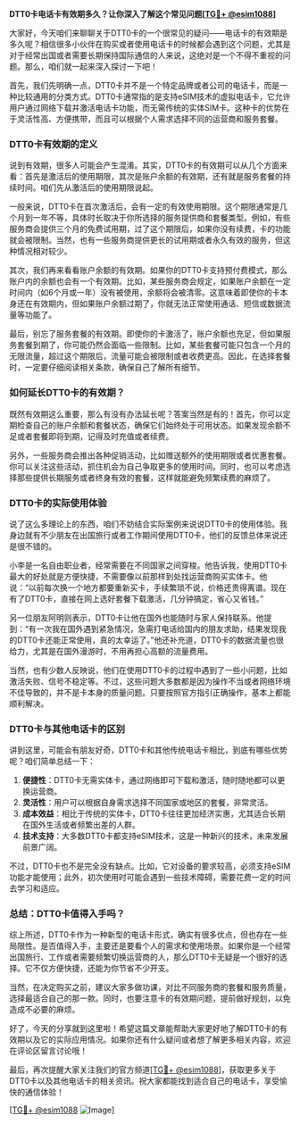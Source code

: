 **DTT0卡电话卡有效期多久？让你深入了解这个常见问题[[TG💪+ @esim1088](https://t.me/s/esim1088)]**

大家好，今天咱们来聊聊关于DTT0卡的一个很常见的疑问——电话卡的有效期是多久呢？相信很多小伙伴在购买或者使用电话卡的时候都会遇到这个问题，尤其是对于经常出国或者需要长期保持国际通信的人来说，这绝对是一个不得不重视的问题。那么，咱们就一起来深入探讨一下吧！

首先，我们先明确一点，DTT0卡并不是一个特定品牌或者公司的电话卡，而是一种比较通用的分类方式。DTT0卡通常指的是支持eSIM技术的虚拟电话卡，它允许用户通过网络下载并激活电话卡功能，而无需传统的实体SIM卡。这种卡的优势在于灵活性高、方便携带，而且可以根据个人需求选择不同的运营商和服务套餐。

### **DTT0卡有效期的定义**

说到有效期，很多人可能会产生混淆。其实，DTT0卡的有效期可以从几个方面来看：首先是激活后的使用期限，其次是账户余额的有效期，还有就是服务套餐的持续时间。咱们先从激活后的使用期限说起。

一般来说，DTT0卡在首次激活后，会有一定的有效使用期限。这个期限通常是几个月到一年不等，具体时长取决于你所选择的服务提供商和套餐类型。例如，有些服务商会提供三个月的免费试用期，过了这个期限后，如果你没有续费，卡的功能就会被限制。当然，也有一些服务商提供更长的试用期或者永久有效的服务，但这种情况相对较少。

其次，我们再来看看账户余额的有效期。如果你的DTT0卡支持预付费模式，那么账户内的余额也会有一个有效期。比如，某些服务商会规定，如果账户余额在一定时间内（如6个月或一年）没有被使用，余额将会被清零。这意味着即使你的卡本身还在有效期内，但如果账户余额过期了，你就无法正常使用通话、短信或数据流量等功能了。

最后，别忘了服务套餐的有效期。即使你的卡激活了，账户余额也充足，但如果服务套餐到期了，你可能仍然会面临一些限制。比如，某些套餐可能只包含一个月的无限流量，超过这个期限后，流量可能会被限制或者收费更高。因此，在选择套餐时，一定要仔细阅读相关条款，确保自己了解所有细节。

### **如何延长DTT0卡的有效期？**

既然有效期这么重要，那么有没有办法延长呢？答案当然是有的！首先，你可以定期检查自己的账户余额和套餐状态，确保它们始终处于可用状态。如果发现余额不足或者套餐即将到期，记得及时充值或者续费。

另外，一些服务商会推出各种促销活动，比如赠送额外的使用期限或者优惠套餐。你可以关注这些活动，抓住机会为自己争取更多的使用时间。同时，也可以考虑选择那些提供长期服务或者终身有效的套餐，这样就能避免频繁续费的麻烦了。

### **DTT0卡的实际使用体验**

说了这么多理论上的东西，咱们不妨结合实际案例来说说DTT0卡的使用体验。我身边就有不少朋友在出国旅行或者工作期间使用DTT0卡，他们的反馈总体来说还是很不错的。

小李是一名自由职业者，经常需要在不同国家之间穿梭。他告诉我，使用DTT0卡最大的好处就是方便快捷，不需要像以前那样到处找运营商购买实体卡。他说：“以前每次换一个地方都要重新买卡，手续繁琐不说，价格还贵得离谱。现在有了DTT0卡，直接在网上选好套餐下载激活，几分钟搞定，省心又省钱。”

另一位朋友阿明则表示，DTT0卡让他在国外也能随时与家人保持联系。他提到：“有一次我在国外遇到紧急情况，急需打电话给国内的朋友求助，结果发现我的DTT0卡还能正常使用，真的太幸运了。”他还补充道，DTT0卡的数据流量也很给力，尤其是在国外漫游时，不用再担心高额的流量费用。

当然，也有少数人反映说，他们在使用DTT0卡的过程中遇到了一些小问题，比如激活失败、信号不稳定等。不过，这些问题大多数都是因为操作不当或者网络环境不佳导致的，并不是卡本身的质量问题。只要按照官方指引正确操作，基本上都能顺利解决。

### **DTT0卡与其他电话卡的区别**

讲到这里，可能会有朋友好奇，DTT0卡和其他传统电话卡相比，到底有哪些优势呢？咱们简单总结一下：

1. **便捷性**：DTT0卡无需实体卡，通过网络即可下载和激活，随时随地都可以更换运营商。
2. **灵活性**：用户可以根据自身需求选择不同国家或地区的套餐，非常灵活。
3. **成本效益**：相比于传统的实体卡，DTT0卡往往更加经济实惠，尤其适合长期在国外生活或者频繁出差的人群。
4. **技术支持**：大多数DTT0卡都支持eSIM技术，这是一种新兴的技术，未来发展前景广阔。

不过，DTT0卡也不是完全没有缺点。比如，它对设备的要求较高，必须支持eSIM功能才能使用；此外，初次使用时可能会遇到一些技术障碍，需要花费一定的时间去学习和适应。

### **总结：DTT0卡值得入手吗？**

综上所述，DTT0卡作为一种新型的电话卡形式，确实有很多优点，但也存在一些局限性。是否值得入手，主要还是要看个人的需求和使用场景。如果你是一个经常出国旅行、工作或者需要频繁切换运营商的人，那么DTT0卡无疑是一个很好的选择。它不仅方便快捷，还能为你节省不少开支。

当然，在决定购买之前，建议大家多做功课，对比不同服务商的套餐和服务质量，选择最适合自己的那一款。同时，也要注意卡的有效期问题，提前做好规划，以免造成不必要的麻烦。

好了，今天的分享就到这里啦！希望这篇文章能帮助大家更好地了解DTT0卡的有效期以及它的实际应用情况。如果你还有什么疑问或者想了解更多相关内容，欢迎在评论区留言讨论哦！

最后，再次提醒大家关注我们的官方频道[[TG💪+ @esim1088](https://t.me/s/esim1088)]，获取更多关于DTT0卡以及其他电话卡的相关资讯。祝大家都能找到适合自己的电话卡，享受愉快的通信体验！

[[TG💪+ @esim1088](https://t.me/s/esim1088) ![Image](https://i.postimg.cc/4NQfJmqS/Snipaste-2025-05-13-00-14-12.png)]